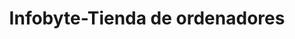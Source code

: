 ---
title: "Infobyte-Tienda de ordenadores"
url: /portugalete/infobyte-tienda-de-ordenadores/
shop: ordenador
---